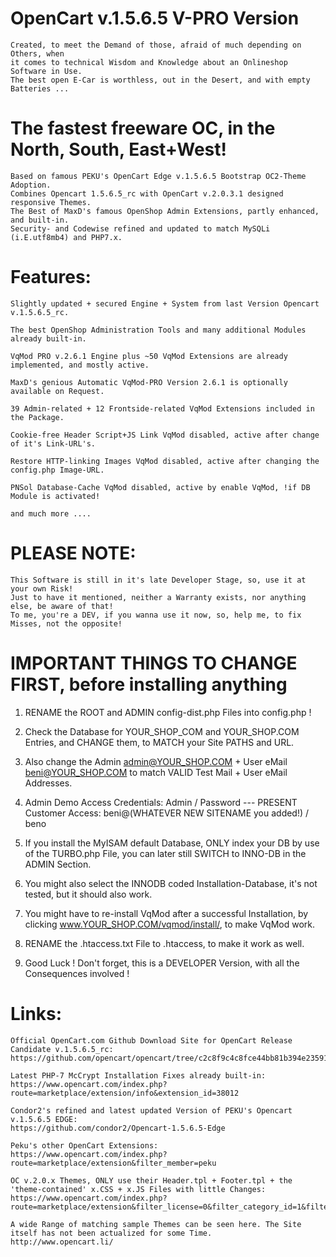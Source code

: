 # OpenCart v.1.5.6.5 V-PRO Version
	Created, to meet the Demand of those, afraid of much depending on Others, when 
	it comes to technical Wisdom and Knowledge about an Onlineshop Software in Use.
	The best open E-Car is worthless, out in the Desert, and with empty Batteries ...

# The fastest freeware OC, in the North, South, East+West!
    Based on famous PEKU's OpenCart Edge v.1.5.6.5 Bootstrap OC2-Theme Adoption.
    Combines Opencart 1.5.6.5_rc with OpenCart v.2.0.3.1 designed responsive Themes.
    The Best of MaxD's famous OpenShop Admin Extensions, partly enhanced, and built-in.
    Security- and Codewise refined and updated to match MySQLi (i.E.utf8mb4) and PHP7.x.

# Features:
    Slightly updated + secured Engine + System from last Version Opencart v.1.5.6.5_rc.
    
    The best OpenShop Administration Tools and many additional Modules already built-in.
    
    VqMod PRO v.2.6.1 Engine plus ~50 VqMod Extensions are already implemented, and mostly active.
    
    MaxD's genious Automatic VqMod-PRO Version 2.6.1 is optionally available on Request. 
    
    39 Admin-related + 12 Frontside-related VqMod Extensions included in the Package.
    
    Cookie-free Header Script+JS Link VqMod disabled, active after change of it's Link-URL's.
    
    Restore HTTP-linking Images VqMod disabled, active after changing the config.php Image-URL.
    
    PNSol Database-Cache VqMod disabled, active by enable VqMod, !if DB Module is activated!
    
    and much more ....

# PLEASE NOTE:
    This Software is still in it's late Developer Stage, so, use it at your own Risk!
    Just to have it mentioned, neither a Warranty exists, nor anything else, be aware of that!
    To me, you're a DEV, if you wanna use it now, so, help me, to fix Misses, not the opposite!

# IMPORTANT THINGS TO CHANGE FIRST, before installing anything
 1. RENAME the ROOT and ADMIN config-dist.php Files into config.php !

 2. Check the Database for YOUR_SHOP_COM and YOUR_SHOP.COM Entries, and CHANGE them, to MATCH your Site PATHS and URL.

 3. Also change the Admin admin@YOUR_SHOP.COM + User eMail beni@YOUR_SHOP.COM to match VALID Test Mail + User eMail Addresses.

 4. Admin Demo Access Credentials: Admin / Password  ---  PRESENT Customer Access: beni@(WHATEVER NEW SITENAME you added!) / beno

 5. If you install the MyISAM default Database, ONLY index your DB by use of the TURBO.php File, you can later still SWITCH to INNO-DB in the ADMIN Section.

 6. You might also select the INNODB coded Installation-Database, it's not tested, but it should also work.

 7. You might have to re-install VqMod after a successful Installation, by clicking www.YOUR_SHOP.COM/vqmod/install/, to make VqMod work.

 8. RENAME the .htaccess.txt File to .htaccess, to make it work as well.

 9. Good Luck ! Don't forget, this is a DEVELOPER Version, with all the Consequences involved !

# Links:
    Official OpenCart.com Github Download Site for OpenCart Release Candidate v.1.5.6.5_rc:
    https://github.com/opencart/opencart/tree/c2c8f9c4c8fce44bb81b394e235913306fb75707
    
    Latest PHP-7 McCrypt Installation Fixes already built-in:
    https://www.opencart.com/index.php?route=marketplace/extension/info&extension_id=38012
    
    Condor2's refined and latest updated Version of PEKU's Opencart v.1.5.6.5 EDGE:     
    https://github.com/condor2/Opencart-1.5.6.5-Edge
    
    Peku's other OpenCart Extensions:     
    https://www.opencart.com/index.php?route=marketplace/extension&filter_member=peku
    
    OC v.2.0.x Themes, ONLY use their Header.tpl + Footer.tpl + the 'theme-contained' x.CSS + x.JS Files with little Changes:     
    https://www.opencart.com/index.php?route=marketplace/extension&filter_license=0&filter_category_id=1&filter_download_id=41
    
    A wide Range of matching sample Themes can be seen here. The Site itself has not been actualized for some Time.
    http://www.opencart.li/
